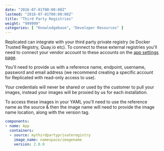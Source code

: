 ```yaml
---
date: "2016-07-01T00:00:00Z"
lastmod: "2016-07-01T00:00:00Z"
title: "Third Party Registries"
weight: "999999"
categories: [ "Knowledgebase", "Developer Resources" ]
---
```


Replicated can integrate with your third party private registry (ie Docker Trusted Registry, Quay.io etc). To connect to these external registries
you'll need to connect your vendor account to these accounts on the [app settings page](https://vendor.replicated.com/#/settings).

You'll need to provide us with a reference name, endpoint, username, password and email address (we recommend creating a specific account for
Replicated with read-only access to use).

Your credentials will never be shared or used by the customer to pull your images, instead your images will be proxied by us for each
installation.

To access these images in your YAML you'll need to use the reference name as the source & then the image name will need to provide the image
name location, along with the version tag.

```yaml
components:
- name: App
  containers:
  - source: mythirdpartyprivateregistry
    image_name: namespace/imagename
    version: 2.0.0
```
